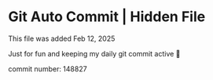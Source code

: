 # Git Auto Commit | Hidden File

This file was added Feb 12, 2025

Just for fun and keeping my daily git commit active 🤪

commit number: 148827
